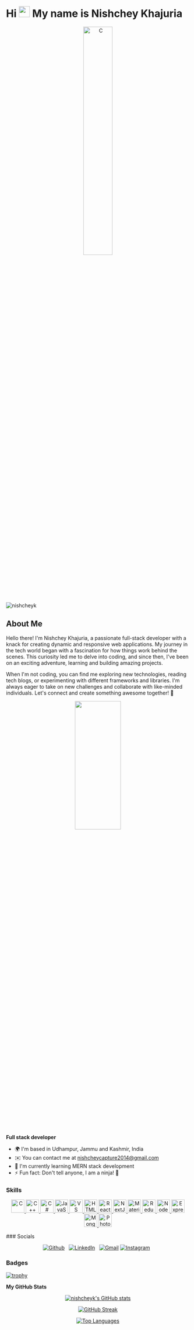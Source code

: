 Hi <img src="https://user-images.githubusercontent.com/18350557/176309783-0785949b-9127-417c-8b55-ab5a4333674e.gif" width="30">  My name is Nishchey Khajuria  
 ========================================================================================
  <div align="center" >
 <img src="https://i.imgur.com/i3sbNAX.gif" width="40%" height="40%" alt="C" />
</div>


<p align="left"> <img src="https://komarev.com/ghpvc/?username=nishcheyk&label=Profile%20views&color=0e75b6&style=flat" alt="nishcheyk" /> </p>

## About Me
Hello there! I'm Nishchey Khajuria, a passionate full-stack developer with a knack for creating dynamic and responsive web applications. My journey in the tech world began with a fascination for how things work behind the scenes. This curiosity led me to delve into coding, and since then, I've been on an exciting adventure, learning and building amazing projects.

When I'm not coding, you can find me exploring new technologies, reading tech blogs, or experimenting with different frameworks and libraries. I'm always eager to take on new challenges and collaborate with like-minded individuals. Let's connect and create something awesome together! 🌟
 <div align="center" >
<img src="https://i.pinimg.com/originals/16/69/e5/1669e57761ccc67fa5e31a09a54764d0.gif" height="30%" width="50%"/>
 </div>
 
**Full stack developer**
- 🌍 I'm based in Udhampur, Jammu and Kashmir, India
- ✉️ You can contact me at [nishcheycapture2014@gmail.com](mailto:nishcheycapture2014@gmail.com)
- 🧠 I'm currently learning MERN stack development
- ⚡ Fun fact: Don't tell anyone, I am a ninja! 🥷

### Skills
  <div align="center" >
<p align="center">
    <a href="https://docs.microsoft.com/en-us/cpp/?view=msvc-170" target="_blank" rel="noreferrer">
        <img src="https://raw.githubusercontent.com/danielcranney/readme-generator/main/public/icons/skills/c-colored.svg" width="36" height="36" alt="C" />
    </a>
    <a href="https://docs.microsoft.com/en-us/cpp/?view=msvc-170" target="_blank" rel="noreferrer">
        <img src="https://raw.githubusercontent.com/danielcranney/readme-generator/main/public/icons/skills/cplusplus-colored.svg" width="36" height="36" alt="C++" />
    </a>
    <a href="https://docs.microsoft.com/en-us/dotnet/csharp/" target="_blank" rel="noreferrer">
        <img src="https://raw.githubusercontent.com/danielcranney/readme-generator/main/public/icons/skills/csharp-colored.svg" width="36" height="36" alt="C#" />
    </a>
    <a href="https://developer.mozilla.org/en-US/docs/Web/JavaScript" target="_blank" rel="noreferrer">
        <img src="https://raw.githubusercontent.com/danielcranney/readme-generator/main/public/icons/skills/javascript-colored.svg" width="36" height="36" alt="JavaScript" />
    </a>
    <a href="https://code.visualstudio.com/" target="_blank" rel="noreferrer">
        <img src="https://raw.githubusercontent.com/danielcranney/readme-generator/main/public/icons/skills/visualstudiocode.svg" width="36" height="36" alt="VS Code" />
    </a>
    <a href="https://developer.mozilla.org/en-US/docs/Glossary/HTML5" target="_blank" rel="noreferrer">
        <img src="https://raw.githubusercontent.com/danielcranney/readme-generator/main/public/icons/skills/html5-colored.svg" width="36" height="36" alt="HTML5" />
    </a>
    <a href="https://reactjs.org/" target="_blank" rel="noreferrer">
        <img src="https://raw.githubusercontent.com/danielcranney/readme-generator/main/public/icons/skills/react-colored.svg" width="36" height="36" alt="React" />
    </a>
    <a href="https://nextjs.org/docs" target="_blank" rel="noreferrer">
        <img src="https://raw.githubusercontent.com/danielcranney/readme-generator/main/public/icons/skills/nextjs-colored.svg" width="36" height="36" alt="NextJs" />
    </a>
    <a href="https://mui.com/" target="_blank" rel="noreferrer">
        <img src="https://raw.githubusercontent.com/danielcranney/readme-generator/main/public/icons/skills/materialui-colored.svg" width="36" height="36" alt="Material UI" />
    </a>
    <a href="https://redux.js.org/" target="_blank" rel="noreferrer">
        <img src="https://raw.githubusercontent.com/danielcranney/readme-generator/main/public/icons/skills/redux-colored.svg" width="36" height="36" alt="Redux" />
    </a>
    <a href="https://nodejs.org/en/" target="_blank" rel="noreferrer">
        <img src="https://raw.githubusercontent.com/danielcranney/readme-generator/main/public/icons/skills/nodejs-colored.svg" width="36" height="36" alt="NodeJS" />
    </a>
    <a href="https://expressjs.com/" target="_blank" rel="noreferrer">
        <img src="https://raw.githubusercontent.com/danielcranney/readme-generator/main/public/icons/skills/express-colored.svg" width="36" height="36" alt="Express" />
    </a>
    <a href="https://www.mongodb.com/" target="_blank" rel="noreferrer">
        <img src="https://raw.githubusercontent.com/danielcranney/readme-generator/main/public/icons/skills/mongodb-colored.svg" width="36" height="36" alt="MongoDB" />
    </a>
    <a href="https://www.adobe.com/uk/products/photoshop.html" target="_blank" rel="noreferrer">
        <img src="https://raw.githubusercontent.com/danielcranney/readme-generator/main/public/icons/skills/photoshop-colored.svg" width="36" height="36" alt="Photoshop" />
    </a>
</p>
  </div>
### Socials
<div align="center">

[![Github](https://skillicons.dev/icons?i=github)](https://www.github.com/nishcheyk) &nbsp;
[![LinkedIn](https://skillicons.dev/icons?i=linkedin)](https://www.linkedin.com/in/jaspergabriel/) &nbsp;
[![Gmail](https://skillicons.dev/icons?i=gmail)](mailto:jasper.d.gabriel@gmail.com?subject=Hello%20Jasper,%20From%20Github)
[![Instagram](https://skillicons.dev/icons?i=instagram)](http://www.instagram.com/nishcheykhajuria) &nbsp;

</div>


### Badges
[![trophy](https://github-profile-trophy.vercel.app/?username=nishcheyk&theme=onedark)](https://github.com/nishcheyk/github-profile-trophy)

<b>My GitHub Stats</b>
<div align="center">
    
[![nishcheyk's GitHub stats](https://github-readme-stats.vercel.app/api?username=nishcheyk&show_icons=true&hide=stars,contribs&count_private=true&title_color=0891b2&text_color=ffffff&icon_color=0891b2&bg_color=1c1917&hide_border=true&show_icons=true)](http://www.github.com/nishcheyk)

[![GitHub Streak](https://github-readme-streak-stats.herokuapp.com/?user=nishcheyk&stroke=ffffff&background=1c1917&ring=0891b2&fire=0891b2&currStreakNum=ffffff&currStreakLabel=0891b2&sideNums=ffffff&sideLabels=ffffff&dates=ffffff&hide_border=true)](http://www.github.com/nishcheyk)

[![Top Languages](https://github-readme-stats.vercel.app/api/top-langs/?username=nishcheyk&langs_count=10&title_color=0891b2&text_color=ffffff&icon_color=0891b2&bg_color=1c1917&hide_border=true&locale=en&custom_title=Top%20Languages)](https://github.com/nishcheyk)
</div>
